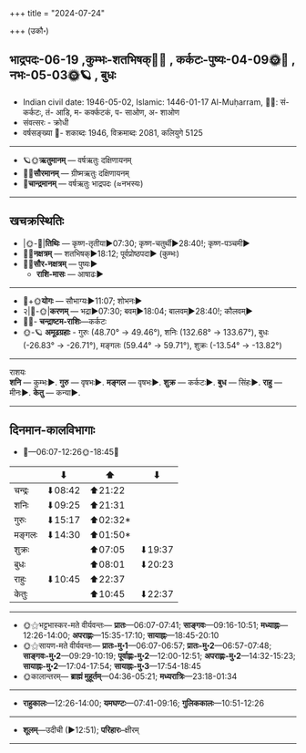 +++
title = "2024-07-24"

+++
(उकौ॰)
## भाद्रपदः-06-19  ,कुम्भः-शतभिषक्🌛🌌  ,  कर्कटः-पुष्यः-04-09🌞🌌  ,  नभः-05-03🌞🪐  , बुधः
- Indian civil date: 1946-05-02, Islamic: 1446-01-17 Al-Muḥarram, 🌌🌞: सं- कर्कटः, तं- आडि, म- कर्क्कटकं, प- साओण, अ- शाओण
- संवत्सरः - क्रोधी
- वर्षसङ्ख्या 🌛- शकाब्दः 1946, विक्रमाब्दः 2081, कलियुगे 5125
___________________
- 🪐🌞**ऋतुमानम्** — वर्षऋतुः दक्षिणायनम्
- 🌌🌞**सौरमानम्** — ग्रीष्मऋतुः दक्षिणायनम्
- 🌛**चान्द्रमानम्** — वर्षऋतुः भाद्रपदः (≈नभस्यः)
___________________


## खचक्रस्थितिः
- |🌞-🌛|**तिथिः** — कृष्ण-तृतीया►07:30; कृष्ण-चतुर्थी►28:40!; कृष्ण-पञ्चमी►  
- 🌌🌛**नक्षत्रम्** — शतभिषक्►18:12; पूर्वप्रोष्ठपदा► (कुम्भः)  
- 🌌🌞**सौर-नक्षत्रम्** — पुष्यः►  
  - **राशि-मासः** — आषाढः► 
___________________
- 🌛+🌞**योगः** — सौभाग्यः►11:07; शोभनः►  
- २|🌛-🌞|**करणम्** — भद्रा►07:30; बवम्►18:04; बालवम्►28:40!; कौलवम्►  
- 🌌🌛- **चन्द्राष्टम-राशिः**—कर्कटः  
- 🌞-🪐 **अमूढग्रहाः** - गुरुः (48.70° → 49.46°), शनिः (132.68° → 133.67°), बुधः (-26.83° → -26.71°), मङ्गलः (59.44° → 59.71°), शुक्रः (-13.54° → -13.82°)
___________________
राशयः  
**शनि** — कुम्भः►. **गुरु** — वृषभः►. **मङ्गल** — वृषभः►. **शुक्र** — कर्कटः►. **बुध** — सिंहः►. **राहु** — मीनः►. **केतु** — कन्या►. 
___________________


## दिनमान-कालविभागाः
- 🌅—06:07-12:26🌞-18:45🌇  

|      |⬇     |⬆     |⬇     |
|------|-----|-----|------|
|चन्द्रः|⬇08:42 |⬆21:22 |     |
|शनिः   |⬇09:25 |⬆21:31 |     |
|गुरुः  |⬇15:17 |⬆02:32*|     |
|मङ्गलः |⬇14:30 |⬆01:50*|     |
|शुक्रः |     |⬆07:05 |⬇19:37 |
|बुधः   |     |⬆08:01 |⬇20:23 |
|राहुः  |⬇10:45 |⬆22:37 |     |
|केतुः  |     |⬆10:45 |⬇22:37 |
___________________
- 🌞⚝भट्टभास्कर-मते वीर्यवन्तः— **प्रातः**—06:07-07:41; **साङ्गवः**—09:16-10:51; **मध्याह्नः**—12:26-14:00; **अपराह्णः**—15:35-17:10; **सायाह्नः**—18:45-20:10  
- 🌞⚝सायण-मते वीर्यवन्तः— **प्रातः-मु॰1**—06:07-06:57; **प्रातः-मु॰2**—06:57-07:48; **साङ्गवः-मु॰2**—09:29-10:19; **पूर्वाह्णः-मु॰2**—12:00-12:51; **अपराह्णः-मु॰2**—14:32-15:23; **सायाह्नः-मु॰2**—17:04-17:54; **सायाह्नः-मु॰3**—17:54-18:45  
- 🌞कालान्तरम्— **ब्राह्मं मुहूर्तम्**—04:36-05:21; **मध्यरात्रिः**—23:18-01:34  
___________________
- **राहुकालः**—12:26-14:00; **यमघण्टः**—07:41-09:16; **गुलिककालः**—10:51-12:26  
___________________
- **शूलम्**—उदीची (►12:51); **परिहारः**–क्षीरम्  
___________________
